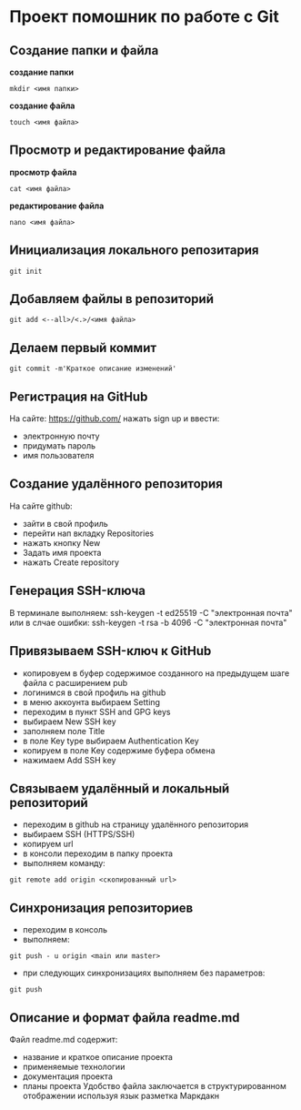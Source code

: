 #  Проект помошник по работе с Git

## Создание папки и файла 

**создание папки**
```
mkdir <имя папки>
```

**создание файла**
```
touch <имя файла>
```

## Просмотр и редактирование файла
**просмотр файла**
```
cat <имя файла>
```

**редактирование файла**
```
nano <имя файла>
```

## Инициализация локального репозитария
```
git init

```

## Добавляем файлы в репозиторий
```
git add <--all>/<.>/<имя файла>
```

## Делаем первый коммит
```
git commit -m'Краткое описание изменений'
```

## Регистрация на GitHub
На сайте: https://github.com/ нажать sign up и ввести:
* электронную почту
* придумать пароль
* имя пользователя

## Создание удалённого репозитория
На сайте github:
* зайти в свой профиль
* перейти нап вкладку Repositories
* нажать кнопку New
* Задать имя проекта
* нажать Create repository

## Генерация SSH-ключа
В терминале выполняем:
ssh-keygen -t ed25519 -C "электронная почта"
или в слчае ошибки:
ssh-keygen -t rsa -b 4096 -C "электронная почта"


## Привязываем SSH-ключ к GitHub
* копировуем в буфер содержимое созданного на предыдущем шаге файла с расширением pub
* логинимся в свой профиль на github
* в меню аккоунта выбираем Setting
* переходим в пункт SSH and GPG keys
* выбираем New SSH key
* заполняем поле Title
* в поле Key type выбираем Authentication Key
* копируем в поле Key содержиме буфера обмена
* нажимаем Add SSH key

## Связываем удалённый и локальный репозиторий
* переходим в github на страницу удалённого репозитория 
* выбираем SSH (HTTPS/SSH)
* копируем url
* в консоли переходим в папку проекта
* выполняем команду:
```
git remote add origin <скопированный url>
```

## Синхронизация репозиториев
* переходим в консоль
* выполняем:
```
git push - u origin <main или master>
```
* при следующих синхронизациях выполняем без параметров:
```
git push
```

## Описание и формат файла readme.md
Файл readme.md содержит:
* название и краткое описание проекта
* применяемые технологии
* документация проекта
* планы проекта
Удобство файла заключается в структурированном отображении используя язык разметка Маркдакн

 
